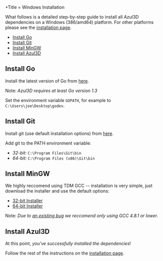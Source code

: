 +Title = Windows Installation

What follows is a detailed step-by-step guide to install all Azul3D dependencies on a Windows (386/amd64) platform. For other platforms please see the [installation page](/doc/install).

* [Install Go](#install-go)
* [Install Git](#install-git)
* [Install MinGW](#install-mingw)
* [Install Azul3D](#install-azul3d)

## Install Go

Install the latest version of Go from [here](http://golang.org/doc/install).

Note: *Azul3D requires at least Go version 1.3*

Set the environment variable `GOPATH`, for example to `C:\Users\joe\Desktop\godev`.

## Install Git

Install git (use default installation options) from [here](http://git-scm.com/downloads).

Add git to the PATH environment variable:

* *32-bit:* `C:\Program Files\Git\bin`
* *64-bit:* `C:\Program Files (x86)\Git\bin`

## Install MinGW

We highly reccomend using TDM GCC -- installation is very simple, just download the installer and use the default options:

* [32-bit Installer](http://sourceforge.net/projects/tdm-gcc/files/TDM-GCC%20Installer/tdm-gcc-4.8.1-3.exe/download)
* [64-bit Installer](http://sourceforge.net/projects/tdm-gcc/files/TDM-GCC%20Installer/tdm64-gcc-4.8.1-3.exe/download)

Note: *Due to [an existing bug](https://github.com/go-gl/glfw3/issues/91) we reccomend only using GCC 4.8.1 or lower.*

## Install Azul3D

At this point, *you've successfully installed the dependencies*!

Follow the rest of the instructions on the [installation page](/doc/install).

